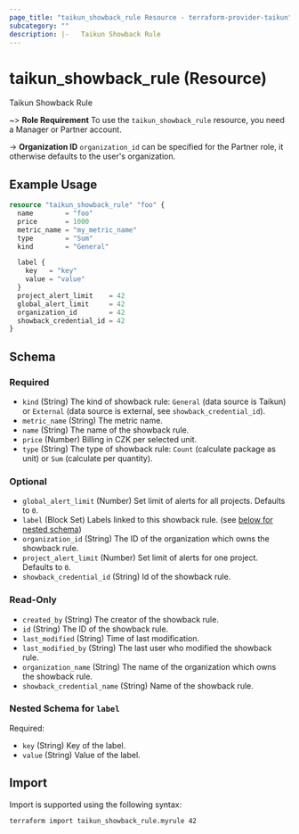 ```yaml
---
page_title: "taikun_showback_rule Resource - terraform-provider-taikun"
subcategory: ""
description: |-   Taikun Showback Rule
---
```


# taikun_showback_rule (Resource)

Taikun Showback Rule

~> **Role Requirement** To use the `taikun_showback_rule` resource, you need a Manager or Partner account.

-> **Organization ID** `organization_id` can be specified for the Partner role, it otherwise defaults to the user's organization.

## Example Usage

```terraform
resource "taikun_showback_rule" "foo" {
  name        = "foo"
  price       = 1000
  metric_name = "my_metric_name"
  type        = "Sum"
  kind        = "General"

  label {
    key   = "key"
    value = "value"
  }
  project_alert_limit    = 42
  global_alert_limit     = 42
  organization_id        = 42
  showback_credential_id = 42
}
```

<!-- schema generated by tfplugindocs -->
## Schema

### Required

- `kind` (String) The kind of showback rule: `General` (data source is Taikun) or `External` (data source is external, see `showback_credential_id`).
- `metric_name` (String) The metric name.
- `name` (String) The name of the showback rule.
- `price` (Number) Billing in CZK per selected unit.
- `type` (String) The type of showback rule: `Count` (calculate package as unit) or `Sum` (calculate per quantity).

### Optional

- `global_alert_limit` (Number) Set limit of alerts for all projects. Defaults to `0`.
- `label` (Block Set) Labels linked to this showback rule. (see [below for nested schema](#nestedblock--label))
- `organization_id` (String) The ID of the organization which owns the showback rule.
- `project_alert_limit` (Number) Set limit of alerts for one project. Defaults to `0`.
- `showback_credential_id` (String) Id of the showback rule.

### Read-Only

- `created_by` (String) The creator of the showback rule.
- `id` (String) The ID of the showback rule.
- `last_modified` (String) Time of last modification.
- `last_modified_by` (String) The last user who modified the showback rule.
- `organization_name` (String) The name of the organization which owns the showback rule.
- `showback_credential_name` (String) Name of the showback rule.

<a id="nestedblock--label"></a>
### Nested Schema for `label`

Required:

- `key` (String) Key of the label.
- `value` (String) Value of the label.

## Import

Import is supported using the following syntax:

```shell
terraform import taikun_showback_rule.myrule 42
```
